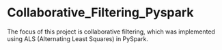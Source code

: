# Collaborative_Filtering_Pyspark
The focus of this project is collaborative filtering, which was implemented using ALS (Alternating Least Squares) in PySpark.

